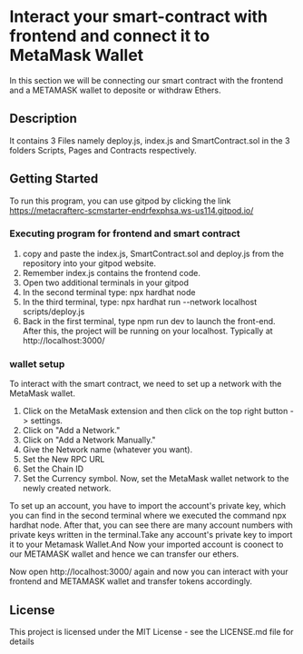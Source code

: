 # Interact your smart-contract with frontend and connect it to MetaMask Wallet
In this section we will be connecting our smart contract with the frontend and a METAMASK wallet to deposite or withdraw Ethers.

## Description
It contains 3 Files namely deploy.js, index.js and SmartContract.sol in the 3 folders Scripts, Pages and Contracts respectively.

## Getting Started
To run this program, you can use gitpod by clicking the link https://metacrafterc-scmstarter-endrfexphsa.ws-us114.gitpod.io/

### Executing program for frontend and smart contract
1. copy and paste the index.js, SmartContract.sol and deploy.js from the repository into your gitpod website.
2. Remember index.js contains the frontend code.
3. Open two additional terminals in your gitpod
4. In the second terminal type: npx hardhat node
5. In the third terminal, type: npx hardhat run --network localhost scripts/deploy.js
6. Back in the first terminal, type npm run dev to launch the front-end.
After this, the project will be running on your localhost. Typically at http://localhost:3000/

### wallet setup
To interact with the smart contract, we need to set up a network with the MetaMask wallet.
1. Click on the MetaMask extension and then click on the top right button -> settings.
2. Click on "Add a Network."
3. Click on "Add a Network Manually."
4. Give the Network name (whatever you want).
5. Set the New RPC URL 
6. Set the Chain ID 
7. Set the Currency symbol.
Now, set the MetaMask wallet network to the newly created network.

To set up an account, you have to import the account's private key, which you can find in the second terminal where we executed the command npx hardhat node. After that, you can see there are many account numbers with private keys written in the terminal.Take any account's private key to import it to your Metamask Wallet.And Now your imported account is coonect to our METAMASK wallet and hence we can transfer our ethers.

Now open http://localhost:3000/ again and now you can interact with your frontend and METAMASK wallet and transfer tokens accordingly.

## License

This project is licensed under the MIT License - see the LICENSE.md file for details
